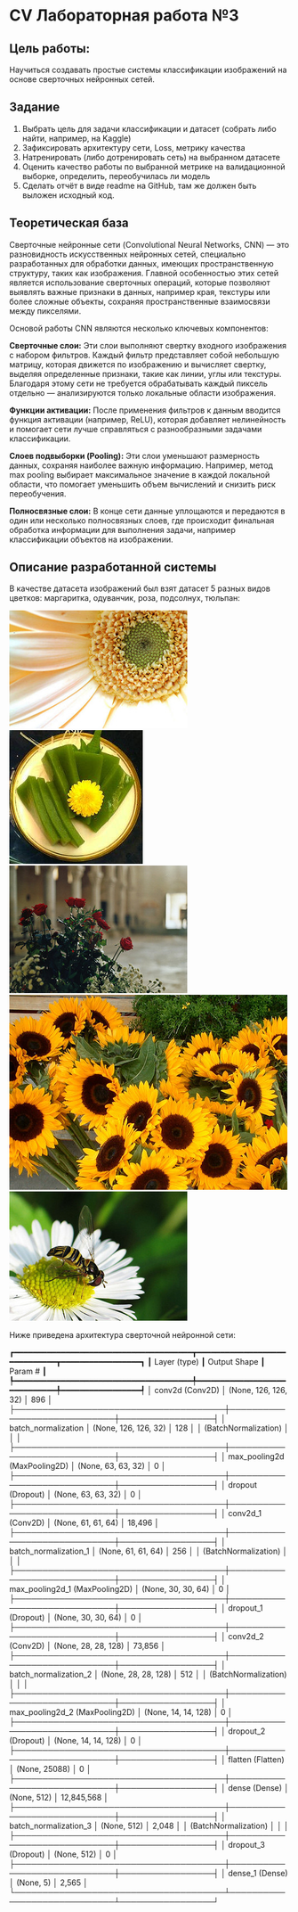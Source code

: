 # CV Лабораторная работа №3

## Цель работы:
Научиться создавать простые системы классификации изображений на основе сверточных нейронных сетей.

## Задание
1. Выбрать цель для задачи классификации и датасет (собрать либо найти, например, на Kaggle)
2. Зафиксировать архитектуру сети, Loss, метрику качества
3. Натренировать (либо дотренировать сеть) на выбранном датасете
4. Оценить качество работы по выбранной метрике на валидационной выборке, определить, переобучилась ли модель
5. Сделать отчёт в виде readme на GitHub, там же должен быть выложен исходный код.

## Теоретическая база
Сверточные нейронные сети (Convolutional Neural Networks, CNN) — это разновидность искусственных нейронных сетей, специально разработанных для обработки данных, имеющих пространственную структуру, таких как изображения. Главной особенностью этих сетей является использование сверточных операций, которые позволяют выявлять важные признаки в данных, например края, текстуры или более сложные объекты, сохраняя пространственные взаимосвязи между пикселями.

Основой работы CNN являются несколько ключевых компонентов:

<b>Сверточные слои:</b> Эти слои выполняют свертку входного изображения с набором фильтров. Каждый фильтр представляет собой небольшую матрицу, которая движется по изображению и вычисляет свертку, выделяя определенные признаки, такие как линии, углы или текстуры. Благодаря этому сети не требуется обрабатывать каждый пиксель отдельно — анализируются только локальные области изображения.

<b>Функции активации:</b> После применения фильтров к данным вводится функция активации (например, ReLU), которая добавляет нелинейность и помогает сети лучше справляться с разнообразными задачами классификации.

<b>Слоев подвыборки (Pooling):</b> Эти слои уменьшают размерность данных, сохраняя наиболее важную информацию. Например, метод max pooling выбирает максимальное значение в каждой локальной области, что помогает уменьшить объем вычислений и снизить риск переобучения.

<b>Полносвязные слои:</b> В конце сети данные уплощаются и передаются в один или несколько полносвязных слоев, где происходит финальная обработка информации для выполнения задачи, например классификации объектов на изображении.

## Описание разработанной системы
В качестве датасета изображений был взят датасет 5 разных видов цветков: маргаритка, одуванчик, роза, подсолнух, тюльпан:

![alt text](https://github.com/Okoyaki/CV-Lab3/blob/3aedc1313a0523807993d5309e2cb222dab3c4f5/data/images/daisy/5673551_01d1ea993e_n.jpg)
![alt text](https://github.com/Okoyaki/CV-Lab3/blob/3aedc1313a0523807993d5309e2cb222dab3c4f5/data/images/dandelion/7355522_b66e5d3078_m.jpg)
![alt text](https://github.com/Okoyaki/CV-Lab3/blob/3aedc1313a0523807993d5309e2cb222dab3c4f5/data/images/roses/99383371_37a5ac12a3_n.jpg)
![alt text](https://github.com/Okoyaki/CV-Lab3/blob/3aedc1313a0523807993d5309e2cb222dab3c4f5/data/images/sunflowers/6953297_8576bf4ea3.jpg)
![alt text](https://github.com/Okoyaki/CV-Lab3/blob/3aedc1313a0523807993d5309e2cb222dab3c4f5/data/images/tulips/5547758_eea9edfd54_n.jpg)

Ниже приведена архитектура сверточной нейронной сети:

┏━━━━━━━━━━━━━━━━━━━━━━━━━━━━━━━━━━━━━━┳━━━━━━━━━━━━━━━━━━━━━━━━━━━━━┳━━━━━━━━━━━━━━━━━┓
┃ Layer (type)                         ┃ Output Shape                ┃         Param # ┃
┡━━━━━━━━━━━━━━━━━━━━━━━━━━━━━━━━━━━━━━╇━━━━━━━━━━━━━━━━━━━━━━━━━━━━━╇━━━━━━━━━━━━━━━━━┩
│ conv2d (Conv2D)                      │ (None, 126, 126, 32)        │             896 │
├──────────────────────────────────────┼─────────────────────────────┼─────────────────┤
│ batch_normalization                  │ (None, 126, 126, 32)        │             128 │
│ (BatchNormalization)                 │                             │                 │
├──────────────────────────────────────┼─────────────────────────────┼─────────────────┤
│ max_pooling2d (MaxPooling2D)         │ (None, 63, 63, 32)          │               0 │
├──────────────────────────────────────┼─────────────────────────────┼─────────────────┤
│ dropout (Dropout)                    │ (None, 63, 63, 32)          │               0 │
├──────────────────────────────────────┼─────────────────────────────┼─────────────────┤
│ conv2d_1 (Conv2D)                    │ (None, 61, 61, 64)          │          18,496 │
├──────────────────────────────────────┼─────────────────────────────┼─────────────────┤
│ batch_normalization_1                │ (None, 61, 61, 64)          │             256 │
│ (BatchNormalization)                 │                             │                 │
├──────────────────────────────────────┼─────────────────────────────┼─────────────────┤
│ max_pooling2d_1 (MaxPooling2D)       │ (None, 30, 30, 64)          │               0 │
├──────────────────────────────────────┼─────────────────────────────┼─────────────────┤
│ dropout_1 (Dropout)                  │ (None, 30, 30, 64)          │               0 │
├──────────────────────────────────────┼─────────────────────────────┼─────────────────┤
│ conv2d_2 (Conv2D)                    │ (None, 28, 28, 128)         │          73,856 │
├──────────────────────────────────────┼─────────────────────────────┼─────────────────┤
│ batch_normalization_2                │ (None, 28, 28, 128)         │             512 │
│ (BatchNormalization)                 │                             │                 │
├──────────────────────────────────────┼─────────────────────────────┼─────────────────┤
│ max_pooling2d_2 (MaxPooling2D)       │ (None, 14, 14, 128)         │               0 │
├──────────────────────────────────────┼─────────────────────────────┼─────────────────┤
│ dropout_2 (Dropout)                  │ (None, 14, 14, 128)         │               0 │
├──────────────────────────────────────┼─────────────────────────────┼─────────────────┤
│ flatten (Flatten)                    │ (None, 25088)               │               0 │
├──────────────────────────────────────┼─────────────────────────────┼─────────────────┤
│ dense (Dense)                        │ (None, 512)                 │      12,845,568 │
├──────────────────────────────────────┼─────────────────────────────┼─────────────────┤
│ batch_normalization_3                │ (None, 512)                 │           2,048 │
│ (BatchNormalization)                 │                             │                 │
├──────────────────────────────────────┼─────────────────────────────┼─────────────────┤
│ dropout_3 (Dropout)                  │ (None, 512)                 │               0 │
├──────────────────────────────────────┼─────────────────────────────┼─────────────────┤
│ dense_1 (Dense)                      │ (None, 5)                   │           2,565 │
└──────────────────────────────────────┴─────────────────────────────┴─────────────────┘
